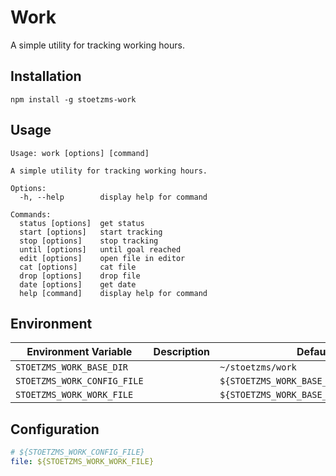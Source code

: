 # Work

A simple utility for tracking working hours.

## Installation

```shell
npm install -g stoetzms-work
```

## Usage

```
Usage: work [options] [command]

A simple utility for tracking working hours.

Options:
  -h, --help        display help for command

Commands:
  status [options]  get status
  start [options]   start tracking
  stop [options]    stop tracking
  until [options]   until goal reached
  edit [options]    open file in editor
  cat [options]     cat file
  drop [options]    drop file
  date [options]    get date
  help [command]    display help for command
```

## Environment

| Environment Variable        | Description | Default                                 | 
|-----------------------------|-------------|-----------------------------------------| 
| `STOETZMS_WORK_BASE_DIR`    |             | `~/stoetzms/work`                       |
| `STOETZMS_WORK_CONFIG_FILE` |             | `${STOETZMS_WORK_BASE_DIR}/config.yaml` |
| `STOETZMS_WORK_WORK_FILE`   |             | `${STOETZMS_WORK_BASE_DIR}/work.log`    |

## Configuration

```yaml
# ${STOETZMS_WORK_CONFIG_FILE}
file: ${STOETZMS_WORK_WORK_FILE}
```